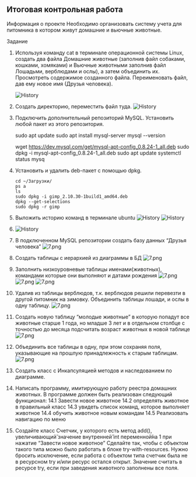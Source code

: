 ## Итоговая контрольная работа
Информация о проекте
Необходимо организовать систему учета для питомника в котором живут
домашние и вьючные животные.

Задание
1. Используя команду cat в терминале операционной системы Linux, создать
   два файла Домашние животные (заполнив файл собаками, кошками,
   хомяками) и Вьючные животными заполнив файл Лошадьми, верблюдами и
   ослы), а затем объединить их. Просмотреть содержимое созданного файла.
   Переименовать файл, дав ему новое имя (Друзья человека).

   ![History](\nursery\Linux\1.png)




2. Создать директорию, переместить файл туда.
   ![History](\nursery\Linux\2.png)

3. Подключить дополнительный репозиторий MySQL. Установить любой пакет
   из этого репозитория. 


      sudo apt update
      sudo apt install mysql-server
      mysql --version
      
      wget https://dev.mysql.com/get/mysql-apt-config_0.8.24-1_all.deb
      sudo dpkg -i mysql-apt-config_0.8.24-1_all.deb
      sudo apt update
      systemctl status mysq


4. Установить и удалить deb-пакет с помощью dpkg.
       
       cd ~/Загрузки/
       ps a
       ls
       sudo dpkg -i gimp_2.10.30-1build1_amd64.deb
       dpkg --get-selections
       sudo dpkg -r gimp
  


5. Выложить историю команд в терминале ubuntu
   ![History](\nursery\Linux\5.png)
   ![History](\nursery\Linux\5.1.png)
6.
   ![History](\nursery\nursery.drawio.png)

7. В подключенном MySQL репозитории создать базу данных “Друзья
   человека”
   ![7.png](\nursery\MySQL\7.png)

8. Создать таблицы с иерархией из диаграммы в БД
   ![7.png](\nursery\MySQL\8.1.png)

9. Заполнить низкоуровневые таблицы именами(животных), командами
   которые они выполняют и датами рождения
   ![7.png](\nursery\MySQL\9.1.png)
   ![7.png](\nursery\MySQL\9.2.png)
   ![7.png](\nursery\MySQL\9.png)

10. Удалив из таблицы верблюдов, т.к. верблюдов решили перевезти в другой
    питомник на зимовку. Объединить таблицы лошади, и ослы в одну таблицу.
    ![7.png](\nursery\MySQL\10.png)

11. Создать новую таблицу “молодые животные” в которую попадут все
    животные старше 1 года, но младше 3 лет и в отдельном столбце с точностью
    до месяца подсчитать возраст животных в новой таблице
    ![7.png](\nursery\MySQL\11.png)

12. Объединить все таблицы в одну, при этом сохраняя поля, указывающие на
    прошлую принадлежность к старым таблицам.
    ![7.png](\nursery\MySQL\12.png)

13. Создать класс с Инкапсуляцией методов и наследованием по диаграмме.
14. Написать программу, имитирующую работу реестра домашних животных.
    В программе должен быть реализован следующий функционал:
    14.1 Завести новое животное
    14.2 определять животное в правильный класс
    14.3 увидеть список команд, которое выполняет животное
    14.4 обучить животное новым командам
    14.5 Реализовать навигацию по меню
15. Создайте класс Счетчик, у которого есть метод add(), увеличивающий̆
    значение внутренней̆ int переменной̆на 1 при нажатие “Завести новое
    животное” Сделайте так, чтобы с объектом такого типа можно было работать в
    блоке try-with-resources. Нужно бросить исключение, если работа с объектом
    типа счетчик была не в ресурсном try и/или ресурс остался открыт. Значение
    считать в ресурсе try, если при заведения животного заполнены все поля.